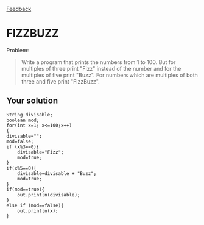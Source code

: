 <link href="../markdown.css" rel="stylesheet"></link>

[Feedback](index.html)

FIZZBUZZ
=======
Problem:

> Write a program that prints the numbers from 1 to 100. But for multiples of three print "Fizz" instead of the number and for the multiples of five print "Buzz". For numbers which are multiples of both three and five print "FizzBuzz".

Your solution
-------------
    String divisable;
    boolean mod;
    for(int x=1; x<=100;x++)
    {
    divisable="";
    mod=false;
    if (x%3==0){
        divisable="Fizz";
        mod=true;
    }
    if(x%5==0){
        divisable=divisable + "Buzz";
        mod=true;
    }
    if(mod==true){
        out.println(divisable);
    }
    else if (mod==false){
        out.println(x);
    }
